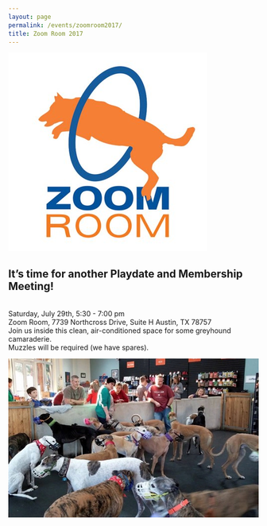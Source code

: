 ```yaml
---
layout: page
permalink: /events/zoomroom2017/
title: Zoom Room 2017
---
```


<div class="text-center">
  <a href="http://www.zoomroomonline.com/location/austin/">
    <img src="/img/events/zoom-room-logo.jpeg">
  </a>
  <h2>It’s time for another Playdate and Membership Meeting!</h2>
  <p class="lead">
  <br>
  Saturday, July 29th, 5:30 - 7:00 pm
  <br>
  Zoom Room, 7739 Northcross Drive, Suite H Austin, TX 78757
  <br>
  Join us inside this clean, air-conditioned space for some greyhound camaraderie.
  <br>
  Muzzles will be required (we have spares).
  </p>
  <img class="img-rounded" src="/img/events/zoom-room-greyhounds.jpg">
</div>
